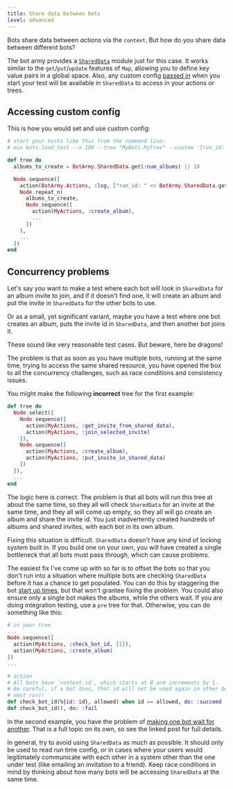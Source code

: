 ```yaml
---
title: Share data between bots
level: advanced
---
```


Bots share data between _actions_ via the `context`. But how do you share data
between different bots?

The bot army provides a [`SharedData`][shared data] module just for this case. It
works similar to the `get`/`put`/`update` features of `Map`, allowing you to define
key value pairs in a global space. Also, any custom config [passed in] when you
start your test will be available in `SharedData` to access in your actions or trees.

## Accessing custom config

This is how you would set and use custom config:

```elixir
# start your tests like this from the command line:
# mix bots.load_test --n 100 --tree "MyBots.MyTree" --custom '[run_id: "abc", num_albums: 20]'

def tree do
  albums_to_create = BotArmy.SharedData.get(:num_albums) || 10

  Node.sequence([
    action(BotArmy.Actions, :log, ["run_id: " <> BotArmy.SharedData.get(:app_id)]),
    Node.repeat_n(
      albums_to_create,
      Node.sequence([
        action(MyActions, :create_album),
        ...
      ])
    ),
    ...
  ])
end
```

## Concurrency problems

Let's say you want to make a test where each bot will look in `SharedData` for an
album invite to join, and if it doesn't find one, it will create an album and put the
invite in `SharedData` for the other bots to use.

Or as a small, yet significant variant, maybe you have a test where one bot creates
an album, puts the invite id in `SharedData`, and then another bot joins it.

These sound like very reasonable test cases. But beware, here be dragons!

The problem is that as soon as you have multiple bots, running at the same time,
trying to access the same shared resource, you have opened the box to all the
concurrency challenges, such as race conditions and consistency issues.

You might make the following **incorrect** tree for the first example:

```elixir
def tree do
  Node.select([
    Node.sequence([
      action(MyActions, :get_invite_from_shared_data),
      action(MyActions, :join_selected_invite)
    ]),
    Node.sequence([
      action(MyActions, :create_album),
      action(MyActions, :put_invite_in_shared_data)
    ])
  ]),
  ...
end

```

The logic here is correct. The problem is that all bots will run this tree at about
the same time, so they all will check `SharedData` for an invite at the same time,
and they all will come up empty, so they all will go create an album and share the
invite id. You just inadvertently created hundreds of albums and shared invites,
with each bot in its own album.

Fixing this situation is difficult. `SharedData` doesn't have any kind of locking
system built in. If you build one on your own, you will have created a single
bottleneck that all bots must pass through, which can cause problems.

The easiest fix I've come up with so far is to offset the bots so that you don't run
into a situation where multiple bots are checking `SharedData` before it has a chance
to get populated. You can do this by staggering the bot [start up times], but that
won't grantee fixing the problem. You could also ensure only a single bot makes the
albums, while the others wait. If you are doing integration testing, use a `pre` tree
for that. Otherwise, you can do something like this:

```elixir
# in your tree
...
Node.sequence([
  action(MyActions, :check_bot_id, [1]),
  action(MyActions, :create_album)
])
...

# action
# All bots have `context.id`, which starts at 0 and increments by 1.
# Be careful, if a bot dies, that id will not be used again in other bots (until the
# next run)!
def check_bot_id(%{id: id}, allowed) when id == allowed, do: :succeed
def check_bot_id(), do: :fail
```

In the second example, you have the problem of [making one bot wait for
another][wait]. That is a full topic on its own, so see the linked post for full
details.

In general, try to avoid using `SharedData` as much as possible. It should only be
used to read run time config, or in cases where your users would legitimately
communicate with each other in a system other than the one under test (like emailing
an invitation to a friend). Keep race conditions in mind by thinking about how many
bots will be accessing `SharedData` at the same time.

[shared data]: https://git.corp.adobe.com/pages/manticore/bot_army/BotArmy.SharedData.html#content
[passed in]: https://git.corp.adobe.com/pages/manticore/bot_army/Mix.Tasks.Bots.LoadTest.html
[wait]: ../wait-for-another-bot-to-finish-an-action
[start up times]: ../ramp-up-the-bot-count-over-time
